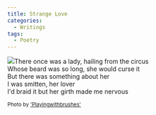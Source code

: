 ```yaml
---
title: Strange Love
categories:
  - Writings
tags:
  - Poetry
---
```

<img src="https://douglangille.github.io/assets/images/2535792133_23d929a8a7_b.jpg">There once was a lady, hailing from the circus  
 Whose beard was so long, she would curse it  
 But there was something about her  
 I was smitten, her lover  
 I'd braid it but her girth made me nervous

<small>Photo by <a href="http://www.flickr.com/photos/82518118@N00/2535792133">'Playingwithbrushes'</a></small>